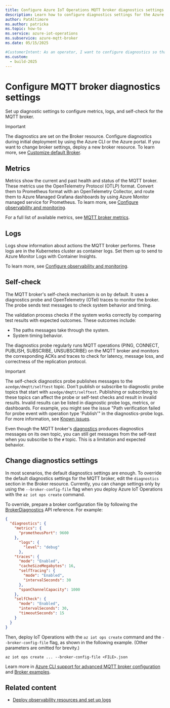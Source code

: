 ```yaml
---
title: Configure Azure IoT Operations MQTT broker diagnostics settings
description: Learn how to configure diagnostics settings for the Azure IoT Operations MQTT broker, like logs, metrics, self-check, and tracing.
author: PatAltimore
ms.author: patricka
ms.topic: how-to
ms.service: azure-iot-operations
ms.subservice: azure-mqtt-broker
ms.date: 05/15/2025

#CustomerIntent: As an operator, I want to configure diagnostics so that I can monitor MQTT broker communications.
ms.custom:
  - build-2025
---
```


# Configure MQTT broker diagnostics settings
Set up diagnostic settings to configure metrics, logs, and self-check for the MQTT broker.

> [!IMPORTANT]
> The diagnostics are set on the Broker resource. Configure diagnostics during initial deployment by using the Azure CLI or the Azure portal. If you want to change broker settings, deploy a new broker resource. To learn more, see [Customize default Broker](./overview-broker.md#customize-default-broker).
## Metrics

Metrics show the current and past health and status of the MQTT broker. These metrics use the OpenTelemetry Protocol (OTLP) format. Convert them to Prometheus format with an OpenTelemetry Collector, and route them to Azure Managed Grafana dashboards by using Azure Monitor managed service for Prometheus. To learn more, see [Configure observability and monitoring](../configure-observability-monitoring/howto-configure-observability.md).

For a full list of available metrics, see [MQTT broker metrics](../reference/observability-metrics-mqtt-broker.md).

## Logs

Logs show information about actions the MQTT broker performs. These logs are in the Kubernetes cluster as container logs. Set them up to send to Azure Monitor Logs with Container Insights.

To learn more, see [Configure observability and monitoring](../configure-observability-monitoring/howto-configure-observability.md).

## Self-check

The MQTT broker's self-check mechanism is on by default. It uses a diagnostics probe and OpenTelemetry (OTel) traces to monitor the broker. The probe sends test messages to check system behavior and timing.

The validation process checks if the system works correctly by comparing test results with expected outcomes. These outcomes include:

- The paths messages take through the system.
- System timing behavior.

The diagnostics probe regularly runs MQTT operations (PING, CONNECT, PUBLISH, SUBSCRIBE, UNSUBSCRIBE) on the MQTT broker and monitors the corresponding ACKs and traces to check for latency, message loss, and correctness of the replication protocol.

> [!IMPORTANT]
> The self-check diagnostics probe publishes messages to the `azedge/dmqtt/selftest` topic. Don't publish or subscribe to diagnostic probe topics that start with `azedge/dmqtt/selftest`. Publishing or subscribing to these topics can affect the probe or self-test checks and result in invalid results. Invalid results can be listed in diagnostic probe logs, metrics, or dashboards. For example, you might see the issue "Path verification failed for probe event with operation type 'Publish'" in the diagnostics-probe logs. For more information, see [Known issues](../troubleshoot/known-issues.md#mqtt-broker-issues).
>
> Even though the MQTT broker's [diagnostics](../manage-mqtt-broker/howto-broker-diagnostics.md) produces diagnostics messages on its own topic, you can still get messages from the self-test when you subscribe to the `#` topic. This is a limitation and expected behavior.

## Change diagnostics settings

In most scenarios, the default diagnostics settings are enough. To override the default diagnostics settings for the MQTT broker, edit the `diagnostics` section in the Broker resource. Currently, you can change settings only by using the `--broker-config-file` flag when you deploy Azure IoT Operations with the `az iot ops create` command.

To override, prepare a broker configuration file by following the [BrokerDiagnostics](/rest/api/iotoperations/broker/create-or-update#brokerdiagnostics) API reference. For example:

```json
{
  "diagnostics": {
    "metrics": {
      "prometheusPort": 9600
    },
      "logs": {
        "level": "debug"
      },
    "traces": {
      "mode": "Enabled",
      "cacheSizeMegabytes": 16,
      "selfTracing": {
        "mode": "Enabled",
        "intervalSeconds": 30
      },
      "spanChannelCapacity": 1000
    },
    "selfCheck": {
      "mode": "Enabled",
      "intervalSeconds": 30,
      "timeoutSeconds": 15
    }
  }
}
```

Then, deploy IoT Operations with the `az iot ops create` command and the `--broker-config-file` flag, as shown in the following example. (Other parameters are omitted for brevity.)

```azurecli
az iot ops create ... --broker-config-file <FILE>.json
```

Learn more in [Azure CLI support for advanced MQTT broker configuration](https://aka.ms/aziotops-broker-config) and [Broker examples](/rest/api/iotoperations/broker/create-or-update#examples).

## Related content

- [Deploy observability resources and set up logs](../configure-observability-monitoring/howto-configure-observability.md)